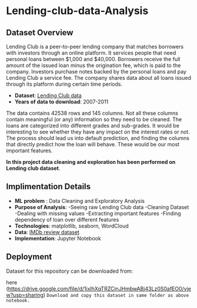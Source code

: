 # Lending-club-data-Analysis

## Dataset Overview

Lending Club is a peer-to-peer lending company that matches borrowers with investors through an online platform. It services people that need personal loans between $1,000 and $40,000. Borrowers receive the full amount of the issued loan minus the origination fee, which is paid to the company. Investors purchase notes backed by the personal loans and pay Lending Club a service fee. The company shares data about all loans issued through its platform during certain time periods.

* **Dataset**: [Lending Club data](https://www.lendingclub.com/info/download-data.action)
* **Years of data to download**: 2007-2011

The data contains 42538 rows and 145 columns. Not all these columns contain meaningful (or any) information so they need to be cleaned. The loans are categorized into different grades and sub-grades. It would be interesting to see whether they have any impact on the interest rates or not. The process should lead us into default prediction, and finding the columns that directly predict how the loan will behave. These would be our most important features.

**In this project data cleaning and exploration has been performed on Lending club dataset**.

## Implimentation Details

- **ML problem** : Data Cleaning and Exploratory Analysis
- **Purpose of Analysis**:
    -Seeing raw Lending Club data
    -Cleaning Dataset
    -Dealing with missing values
    -Extracting important features
    -Finding dependency of loan over different features
- **Technologies**: matplotlib, seaborn, WordCloud
- **Data**: [IMDb review dataset](https://drive.google.com/file/d/1PhnmoEP-EnPLny03WZX5L39M2ewmXdMC/view?usp=sharing)  
- **Implementation**: Jupyter Notebook

## Deployment

Dataset for this repository can be downloaded from:

here (https://drive.google.com/file/d/1ixIhXqTRZCinJHmbwABj43Lz0S0afEO0/view?usp=sharing)
``
Download and copy this dataset in same folder as above notebook.
``
